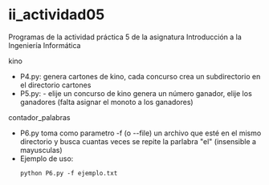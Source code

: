 # ii_actividad05
Programas de la actividad práctica 5 de la asignatura Introducción a la Ingeniería Informática

kino
  - P4.py: genera cartones de kino, cada concurso crea un subdirectorio en el directorio cartones
  - P5.py: - elije un concurso de kino genera un número ganador, elije los ganadores (falta asignar el monoto a los ganadores)

contador_palabras
  - P6.py toma como parametro -f (o --file) un archivo que esté en el mismo directorio y busca cuantas veces se repite la parlabra "el" (insensible a mayusculas)
  - Ejemplo de uso:
      ~~~
      python P6.py -f ejemplo.txt
      ~~~
